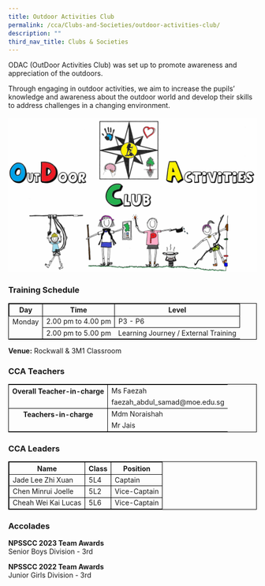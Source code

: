 ```yaml
---
title: Outdoor Activities Club
permalink: /cca/Clubs-and-Societies/outdoor-activities-club/
description: ""
third_nav_title: Clubs & Societies
---
```

ODAC (OutDoor Activities Club) was set up to promote awareness and appreciation of the outdoors. 

Through engaging in outdoor activities, we aim to increase the pupils’ knowledge and awareness about the outdoor world and develop their skills to address challenges in a changing environment. 
<br><br>
![](/images/ODAC_website_logo_with_color.jpg)




### Training Schedule

<table style="border-collapse: collapse; border: 1px solid black;">
  <thead>
    <tr>
      <th style="border: 1px solid black;">Day</th>
      <th style="border: 1px solid black;">Time</th>
      <th style="border: 1px solid black;">Level</th>
    </tr>
  </thead>
  <tbody>
    <tr>
      <td style="border: none;">Monday</td>
      <td style="border: 1px solid black;">2.00 pm to 4.00 pm</td>
      <td style="border: 1px solid black;">P3 - P6</td>
			</tr>
		    <tr>
      <td style="border: none; border-right: 1px solid black">
      </td><td style="border: none;">2.00 pm to 5.00 pm </td>
		 <td style="borderborder: 1px solid black;">Learning Journey / External Training</td>
			</tr>
		

  </tbody>
</table>


**Venue:**
Rockwall &amp; 3M1 Classroom

### CCA Teachers

<table style="border-collapse: collapse; border: 1px solid black;">
  <tbody>
    <tr>
      <th style="border: none; border-right: 1px solid black">Overall Teacher-in-charge
      </th><td style="border: none;">Ms Faezah</td>
		 </tr>
    <tr>
      <td style="border-bottom: 1px solid black; border-right: 1px solid black"></td>
      <td style="border-bottom: 1px solid black;">faezah_abdul_samad@moe.edu.sg</td>
    </tr>
    <tr>
      <th style="border: none; border-right: 1px solid black">Teachers-in-charge
      </th><td style="border: none;">Mdm Noraishah</td>
    </tr>
    <tr>
      <td style="border: none;border-right: 1px solid black"></td>
      <td style="border: none;">Mr Jais</td>
        </tr>
  </tbody>
</table>

### CCA Leaders

<table style="border-collapse: collapse; border: 1px solid black;">
  <thead>
    <tr>
      <th style="border: 1px solid black;">Name</th>
      <th style="border: 1px solid black;">Class</th>
      <th style="border: 1px solid black;">Position</th>
    </tr>
  </thead>
  <tbody>
    <tr>
      <td style="border: 1px solid black;">Jade Lee Zhi Xuan</td>
      <td style="border: 1px solid black;">5L4</td>
      <td style="border: 1px solid black;">Captain</td>
    </tr>
    <tr>
      <td style="border: 1px solid black;">Chen Minrui Joelle</td>
      <td style="border: 1px solid black;">5L2</td>
      <td style="border: 1px solid black;">Vice-Captain</td>
    </tr>
		  <tr>
      <td style="border: 1px solid black;">Cheah Wei Kai Lucas</td>
      <td style="border: 1px solid black;">5L6</td>
      <td style="border: 1px solid black;">Vice-Captain</td>
    </tr>
  </tbody>
</table>


### Accolades 

**NPSSCC 2023 Team Awards**  <br>
Senior Boys Division - 3rd

**NPSSCC 2022 Team Awards**  <br>
Junior Girls Division - 3rd